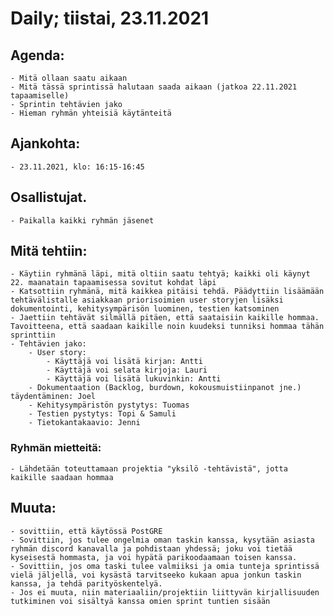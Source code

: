 # Daily; tiistai, 23.11.2021

## Agenda:
    - Mitä ollaan saatu aikaan
    - Mitä tässä sprintissä halutaan saada aikaan (jatkoa 22.11.2021 tapaamiselle)
    - Sprintin tehtävien jako
    - Hieman ryhmän yhteisiä käytänteitä

## Ajankohta:
    - 23.11.2021, klo: 16:15-16:45

## Osallistujat.
    - Paikalla kaikki ryhmän jäsenet

## Mitä tehtiin:
    - Käytiin ryhmänä läpi, mitä oltiin saatu tehtyä; kaikki oli käynyt 22. maanatain tapaamisessa sovitut kohdat läpi
    - Katsottiin ryhmänä, mitä kaikkea pitäisi tehdä. Päädyttiin lisäämään tehtävälistalle asiakkaan priorisoimien user storyjen lisäksi dokumentointi, kehitysympärisön luominen, testien katsominen
    - Jaettiin tehtävät silmällä pitäen, että saataisiin kaikille hommaa. Tavoitteena, että saadaan kaikille noin kuudeksi tunniksi hommaa tähän sprinttiin
    - Tehtävien jako:
        - User story:
            - Käyttäjä voi lisätä kirjan: Antti
            - Käyttäjä voi selata kirjoja: Lauri
            - Käyttäjä voi lisätä lukuvinkin: Antti
        - Dokumentaation (Backlog, burdown, kokousmuistiinpanot jne.) täydentäminen: Joel
        - Kehitysympäristön pystytys: Tuomas
        - Testien pystytys: Topi & Samuli
        - Tietokantakaavio: Jenni

### Ryhmän mietteitä:
    - Lähdetään toteuttamaan projektia "yksilö -tehtävistä", jotta kaikille saadaan hommaa

## Muuta:
    - sovittiin, että käytössä PostGRE
    - Sovittiin, jos tulee ongelmia oman taskin kanssa, kysytään asiasta ryhmän discord kanavalla ja pohdistaan yhdessä; joku voi tietää kyseisestä hommasta, ja voi hypätä parikoodaamaan toisen kanssa.
    - Sovittiin, jos oma taski tulee valmiiksi ja omia tunteja sprintissä vielä jäljellä, voi kysästä tarvitseeko kukaan apua jonkun taskin kanssa, ja tehdä parityöskentelyä.
    - Jos ei muuta, niin materiaaliin/projektiin liittyvän kirjallisuuden tutkiminen voi sisältyä kanssa omien sprint tuntien sisään
